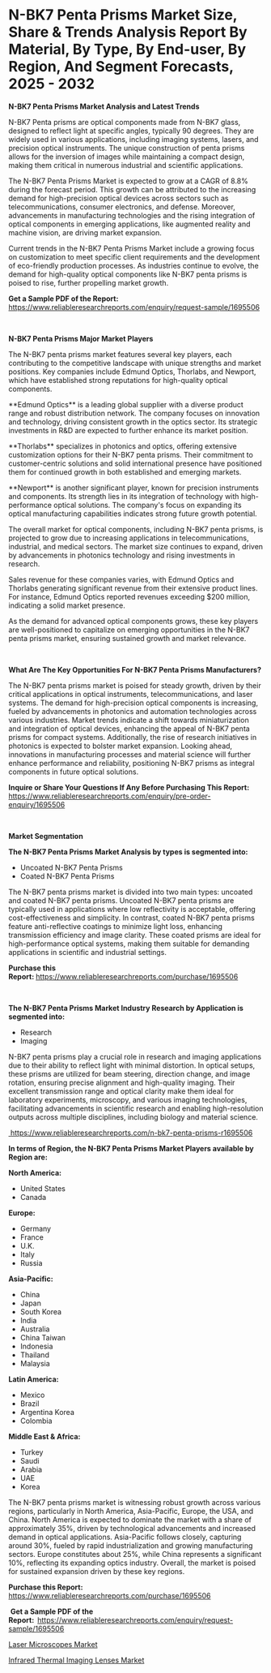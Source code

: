 <p><h1>N-BK7 Penta Prisms Market Size, Share & Trends Analysis Report By Material, By Type, By End-user, By Region, And Segment Forecasts, 2025 - 2032</h1></p><p><strong>N-BK7 Penta Prisms Market Analysis and Latest Trends</strong></p>
<p><p>N-BK7 Penta prisms are optical components made from N-BK7 glass, designed to reflect light at specific angles, typically 90 degrees. They are widely used in various applications, including imaging systems, lasers, and precision optical instruments. The unique construction of penta prisms allows for the inversion of images while maintaining a compact design, making them critical in numerous industrial and scientific applications.</p><p>The N-BK7 Penta Prisms Market is expected to grow at a CAGR of 8.8% during the forecast period. This growth can be attributed to the increasing demand for high-precision optical devices across sectors such as telecommunications, consumer electronics, and defense. Moreover, advancements in manufacturing technologies and the rising integration of optical components in emerging applications, like augmented reality and machine vision, are driving market expansion.</p><p>Current trends in the N-BK7 Penta Prisms Market include a growing focus on customization to meet specific client requirements and the development of eco-friendly production processes. As industries continue to evolve, the demand for high-quality optical components like N-BK7 penta prisms is poised to rise, further propelling market growth.</p></p>
<p><strong>Get a Sample PDF of the Report:&nbsp;</strong> <a href="https://www.reliableresearchreports.com/enquiry/request-sample/1695506?utm_campaign=38&utm_medium=2&utm_source=Github&utm_content=ia&utm_term=08012025&utm_id=n-bk7-penta-prisms">https://www.reliableresearchreports.com/enquiry/request-sample/1695506</a></p>
<p>&nbsp;</p>
<p><strong>N-BK7 Penta Prisms Major Market Players</strong></p>
<p><p>The N-BK7 penta prisms market features several key players, each contributing to the competitive landscape with unique strengths and market positions. Key companies include Edmund Optics, Thorlabs, and Newport, which have established strong reputations for high-quality optical components.</p><p>**Edmund Optics** is a leading global supplier with a diverse product range and robust distribution network. The company focuses on innovation and technology, driving consistent growth in the optics sector. Its strategic investments in R&D are expected to further enhance its market position.</p><p>**Thorlabs** specializes in photonics and optics, offering extensive customization options for their N-BK7 penta prisms. Their commitment to customer-centric solutions and solid international presence have positioned them for continued growth in both established and emerging markets.</p><p>**Newport** is another significant player, known for precision instruments and components. Its strength lies in its integration of technology with high-performance optical solutions. The company's focus on expanding its optical manufacturing capabilities indicates strong future growth potential.</p><p>The overall market for optical components, including N-BK7 penta prisms, is projected to grow due to increasing applications in telecommunications, industrial, and medical sectors. The market size continues to expand, driven by advancements in photonics technology and rising investments in research.</p><p>Sales revenue for these companies varies, with Edmund Optics and Thorlabs generating significant revenue from their extensive product lines. For instance, Edmund Optics reported revenues exceeding $200 million, indicating a solid market presence.</p><p>As the demand for advanced optical components grows, these key players are well-positioned to capitalize on emerging opportunities in the N-BK7 penta prisms market, ensuring sustained growth and market relevance.</p></p>
<p>&nbsp;</p>
<p><strong>What Are The Key Opportunities For N-BK7 Penta Prisms Manufacturers?</strong></p>
<p><p>The N-BK7 penta prisms market is poised for steady growth, driven by their critical applications in optical instruments, telecommunications, and laser systems. The demand for high-precision optical components is increasing, fueled by advancements in photonics and automation technologies across various industries. Market trends indicate a shift towards miniaturization and integration of optical devices, enhancing the appeal of N-BK7 penta prisms for compact systems. Additionally, the rise of research initiatives in photonics is expected to bolster market expansion. Looking ahead, innovations in manufacturing processes and material science will further enhance performance and reliability, positioning N-BK7 prisms as integral components in future optical solutions.</p></p>
<p><strong>Inquire or Share Your Questions If Any Before Purchasing This Report:</strong> <a href="https://www.reliableresearchreports.com/enquiry/pre-order-enquiry/1695506?utm_campaign=38&utm_medium=2&utm_source=Github&utm_content=ia&utm_term=08012025&utm_id=n-bk7-penta-prisms">https://www.reliableresearchreports.com/enquiry/pre-order-enquiry/1695506</a></p>
<p>&nbsp;</p>
<p><strong>Market Segmentation</strong></p>
<p><strong>The N-BK7 Penta Prisms Market Analysis by types is segmented into:</strong></p>
<p><ul><li>Uncoated N-BK7 Penta Prisms</li><li>Coated N-BK7 Penta Prisms</li></ul></p>
<p><p>The N-BK7 penta prisms market is divided into two main types: uncoated and coated N-BK7 penta prisms. Uncoated N-BK7 penta prisms are typically used in applications where low reflectivity is acceptable, offering cost-effectiveness and simplicity. In contrast, coated N-BK7 penta prisms feature anti-reflective coatings to minimize light loss, enhancing transmission efficiency and image clarity. These coated prisms are ideal for high-performance optical systems, making them suitable for demanding applications in scientific and industrial settings.</p></p>
<p><strong>Purchase this Report:&nbsp;</strong><a href="https://www.reliableresearchreports.com/purchase/1695506?utm_campaign=38&utm_medium=2&utm_source=Github&utm_content=ia&utm_term=08012025&utm_id=n-bk7-penta-prisms">https://www.reliableresearchreports.com/purchase/1695506</a></p>
<p>&nbsp;</p>
<p><strong>The N-BK7 Penta Prisms Market Industry Research by Application is segmented into:</strong></p>
<p><ul><li>Research</li><li>Imaging</li></ul></p>
<p><p>N-BK7 penta prisms play a crucial role in research and imaging applications due to their ability to reflect light with minimal distortion. In optical setups, these prisms are utilized for beam steering, direction change, and image rotation, ensuring precise alignment and high-quality imaging. Their excellent transmission range and optical clarity make them ideal for laboratory experiments, microscopy, and various imaging technologies, facilitating advancements in scientific research and enabling high-resolution outputs across multiple disciplines, including biology and material science.</p></p>
<p><a href="https://www.reliableresearchreports.com/n-bk7-penta-prisms-r1695506?utm_campaign=38&utm_medium=2&utm_source=Github&utm_content=ia&utm_term=08012025&utm_id=n-bk7-penta-prisms">&nbsp;https://www.reliableresearchreports.com/n-bk7-penta-prisms-r1695506</a></p>
<p><strong>In terms of Region, the N-BK7 Penta Prisms Market Players available by Region are:</strong></p>
<p>
    <p> <strong> North America: </strong>
        <ul>
            <li>United States</li>
            <li>Canada</li>
        </ul>
        </p> 
    <p> <strong> Europe: </strong>
        <ul>
            <li>Germany</li>
            <li>France</li>
            <li>U.K.</li>
            <li>Italy</li>
            <li>Russia</li>
        </ul>
        </p> 
    <p> <strong> Asia-Pacific: </strong>
        <ul>
            <li>China</li>
            <li>Japan</li>
            <li>South Korea</li>
            <li>India</li>
            <li>Australia</li>
            <li>China Taiwan</li>
            <li>Indonesia</li>
            <li>Thailand</li>
            <li>Malaysia</li>
        </ul>
        </p> 
    <p> <strong> Latin America: </strong>
        <ul>
            <li>Mexico</li>
            <li>Brazil</li>
            <li>Argentina Korea</li>
            <li>Colombia</li>
        </ul>
        </p> 
    <p> <strong> Middle East & Africa: </strong>
        <ul>
            <li>Turkey</li>
            <li>Saudi</li>
            <li>Arabia</li>
            <li>UAE</li>
            <li>Korea</li>
        </ul>
    </p>
    </p>
<p><p>The N-BK7 penta prisms market is witnessing robust growth across various regions, particularly in North America, Asia-Pacific, Europe, the USA, and China. North America is expected to dominate the market with a share of approximately 35%, driven by technological advancements and increased demand in optical applications. Asia-Pacific follows closely, capturing around 30%, fueled by rapid industrialization and growing manufacturing sectors. Europe constitutes about 25%, while China represents a significant 10%, reflecting its expanding optics industry. Overall, the market is poised for sustained expansion driven by these key regions.</p></p>
<p><strong>Purchase this Report: </strong><a href="https://www.reliableresearchreports.com/purchase/1695506?utm_campaign=38&utm_medium=2&utm_source=Github&utm_content=ia&utm_term=08012025&utm_id=n-bk7-penta-prisms">https://www.reliableresearchreports.com/purchase/1695506</a></p>
<p>&nbsp;<strong>Get a Sample PDF of the Report:&nbsp;&nbsp;</strong><a href="https://www.reliableresearchreports.com/enquiry/request-sample/1695506?utm_campaign=38&utm_medium=2&utm_source=Github&utm_content=ia&utm_term=08012025&utm_id=n-bk7-penta-prisms">https://www.reliableresearchreports.com/enquiry/request-sample/1695506</a></p>
<p><strong></strong></p>
<p><p><a href="https://github.com/birnbaumbulah0/Market-Research-Report-List-1/blob/main/laser-microscopes-market.md?utm_campaign=38&utm_medium=2&utm_source=Github&utm_content=ia&utm_term=08012025&utm_id=n-bk7-penta-prisms">Laser Microscopes Market</a></p><p><a href="https://github.com/hartsockdonnette82/Market-Research-Report-List-1/blob/main/infrared-thermal-imaging-lenses-market.md?utm_campaign=38&utm_medium=2&utm_source=Github&utm_content=ia&utm_term=08012025&utm_id=n-bk7-penta-prisms">Infrared Thermal Imaging Lenses Market</a></p></p>
